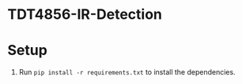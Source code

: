 # TDT4856-IR-Detection

# Setup

1. Run `pip install -r requirements.txt` to install the dependencies.
